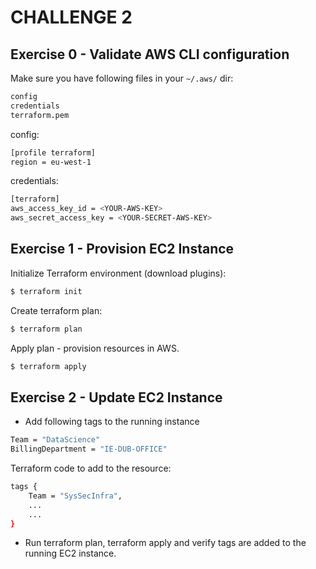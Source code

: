 # CHALLENGE 2

## Exercise 0 - Validate AWS CLI configuration

Make sure you have following files in your `~/.aws/` dir:
```bash
config
credentials
terraform.pem
```
config:
```bash
[profile terraform]
region = eu-west-1
```
credentials:
```bash
[terraform]
aws_access_key_id = <YOUR-AWS-KEY>
aws_secret_access_key = <YOUR-SECRET-AWS-KEY>
```

## Exercise 1 - Provision EC2 Instance

Initialize Terraform environment (download plugins):
```bash
$ terraform init
```

Create terraform plan:
```bash
$ terraform plan
```

Apply plan - provision resources in AWS.
```bash
$ terraform apply
```

## Exercise 2 - Update EC2 Instance

- Add following tags to the running instance
```bash
Team = "DataScience"
BillingDepartment = "IE-DUB-OFFICE"
```

Terraform code to add to the resource:
```bash
tags {
    Team = "SysSecInfra",
    ...
    ...
}
```

- Run terraform plan, terraform apply and verify tags are added to the running EC2 instance.

